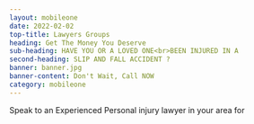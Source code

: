 ```yaml
---
layout: mobileone
date: 2022-02-02
top-title: Lawyers Groups
heading: Get The Money You Deserve
sub-heading: HAVE YOU OR A LOVED ONE<br>BEEN INJURED IN A
second-heading: SLIP AND FALL ACCIDENT ?
banner: banner.jpg
banner-content: Don't Wait, Call NOW
category: mobileone
---
```


Speak to an Experienced Personal injury lawyer in your area for 